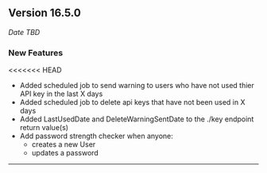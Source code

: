 
## Version 16.5.0
_Date TBD_

### New Features
<<<<<<< HEAD
* Added scheduled job to send warning to users who have not used thier API key in the last X days
* Added scheduled job to delete api keys that have not been used in X days
* Added LastUsedDate and DeleteWarningSentDate to the ./key endpoint return value(s)
* Add password strength checker when anyone:
  * creates a new User
  * updates a password

---
